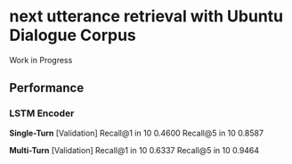 # next utterance retrieval with Ubuntu Dialogue Corpus

Work in Progress

## Performance

### LSTM Encoder

**Single-Turn**
[Validation] Recall@1 in 10 0.4600 Recall@5 in 10 0.8587

**Multi-Turn**
[Validation] Recall@1 in 10 0.6337 Recall@5 in 10 0.9464

